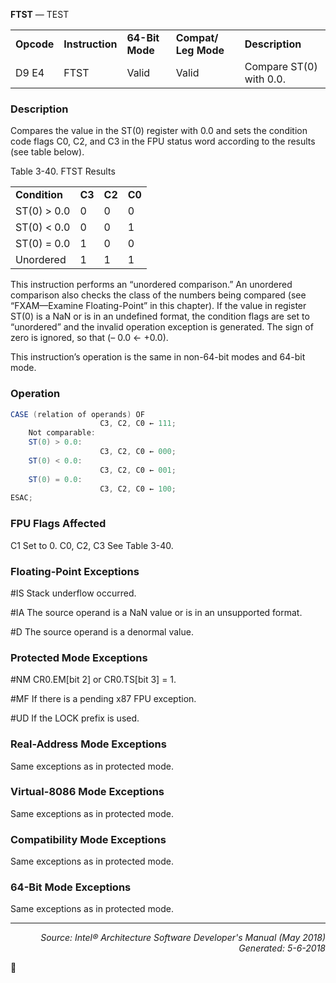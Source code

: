 <b>FTST</b> — TEST
<table>
	<tr>
		<td><b>Opcode</b></td>
		<td><b>Instruction</b></td>
		<td><b>64-Bit Mode</b></td>
		<td><b>Compat/ Leg Mode</b></td>
		<td><b>Description</b></td>
	</tr>
	<tr>
		<td>D9 E4</td>
		<td>FTST</td>
		<td>Valid</td>
		<td>Valid</td>
		<td>Compare ST(0) with 0.0.</td>
	</tr>
</table>


### Description
Compares the value in the ST(0) register with 0.0 and sets the condition code flags C0, C2, and C3 in the FPU
status word according to the results (see table below).

Table 3-40.  FTST Results
<table>
	<tr>
		<td><b>Condition</b></td>
		<td><b>C3</b></td>
		<td><b>C2</b></td>
		<td><b>C0</b></td>
	</tr>
	<tr>
		<td>ST(0) > 0.0</td>
		<td>0</td>
		<td>0</td>
		<td>0</td>
	</tr>
	<tr>
		<td>ST(0) < 0.0</td>
		<td>0</td>
		<td>0</td>
		<td>1</td>
	</tr>
	<tr>
		<td>ST(0) = 0.0</td>
		<td>1</td>
		<td>0</td>
		<td>0</td>
	</tr>
	<tr>
		<td>Unordered</td>
		<td>1</td>
		<td>1</td>
		<td>1</td>
	</tr>
</table>

This instruction performs an “unordered comparison.” An unordered comparison also checks the class of the
numbers being compared (see “FXAM—Examine Floating-Point” in this chapter). If the value in register ST(0) is a
NaN or is in an undefined format, the condition flags are set to “unordered” and the invalid operation exception is
generated.
The sign of zero is ignored, so that (– 0.0 ← +0.0).

This instruction’s operation is the same in non-64-bit modes and 64-bit mode.

### Operation

```java
CASE (relation of operands) OF
                    C3, C2, C0 ← 111;
    Not comparable:
    ST(0) > 0.0:
                    C3, C2, C0 ← 000;
    ST(0) < 0.0:
                    C3, C2, C0 ← 001;
    ST(0) = 0.0:
                    C3, C2, C0 ← 100;
ESAC;
```
### FPU Flags Affected

C1
Set to 0.
C0, C2, C3
See Table 3-40.

### Floating-Point Exceptions

<p>#IS
Stack underflow occurred.
<p>#IA
The source operand is a NaN value or is in an unsupported format.
<p>#D
The source operand is a denormal value.

### Protected Mode Exceptions

<p>#NM
CR0.EM[bit 2] or CR0.TS[bit 3] = 1.
<p>#MF
If there is a pending x87 FPU exception.
<p>#UD
If the LOCK prefix is used.

### Real-Address Mode Exceptions

Same exceptions as in protected mode.

### Virtual-8086 Mode Exceptions
Same exceptions as in protected mode.

### Compatibility Mode Exceptions

Same exceptions as in protected mode.

### 64-Bit Mode Exceptions

Same exceptions as in protected mode.

 --- 
<p align="right"><i>Source: Intel® Architecture Software Developer's Manual (May 2018)<br>Generated: 5-6-2018</i></p>
